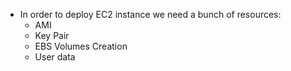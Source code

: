 * In order to deploy EC2 instance we need a bunch of resources:
    * AMI
    * Key Pair
    * EBS Volumes Creation
    * User data

